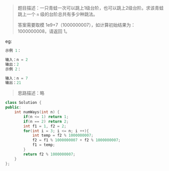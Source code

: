 > 题目描述：一只青蛙一次可以跳上1级台阶，也可以跳上2级台阶。求该青蛙跳上一个 `n` 级的台阶总共有多少种跳法。
>
> 答案需要取模 1e9+7（1000000007），如计算初始结果为：1000000008，请返回 1。

eg:

```java
示例 1：

输入：n = 2
输出：2
示例 2：

输入：n = 7
输出：21
```

> 思路描述：略
>

```C++
class Solution {
public:
    int numWays(int n) {
        if(n <= 1) return 1;
        if(n == 2) return 2;
        int f1 = 1, f2 = 2;
        for(int i = 3; i <= n; i ++){
            int temp = f2 % 1000000007;
            f2 = f1 % 1000000007 + f2 % 1000000007;
            f1 = temp;
        } 
        return f2 % 1000000007;
    }
};
```
